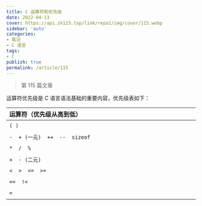 ```yaml
---
title: C 运算符和优先级
date: 2022-04-13
cover: https://api.zk123.top/link/repo1/img/cover/115.webp
sidebar: 'auto'
categories:
- 笔记
- C 语言
tags:
- C
publish: true
permalink: /article/115
---
```


> 第 115 篇文章
<!-- more -->

运算符优先级是 C 语言语法基础的重要内容，优先级表如下：

| <div style="width: 300pt">运算符（优先级从高到低）</div>| <div style="width: 250pt">结合律</div>|
| :------------------------------ | :--------: |
| `( )`                          |从左往右|
| `-  + (一元)  ++  --  sizeof ` | 从右往左 |
| `*  /  %`                      | 从左往右 |
| `+  - (二元)`                  | 从左往右 |
| `<  >  <=  >=`                 | 从左往右 |
| `==  !=`                       | 从左往右 |
| `=`                            | 从右往左 |
